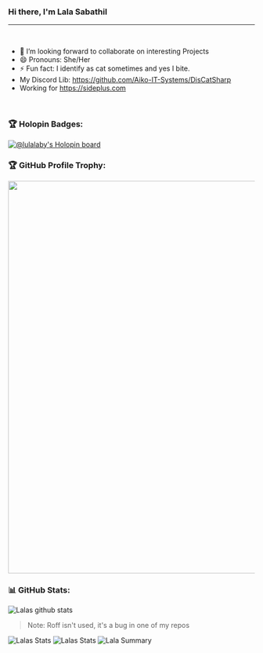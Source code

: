 ### Hi there, I'm Lala Sabathil

---

<br />

- 👯 I’m looking forward to collaborate on interesting Projects
- 😄 Pronouns: She/Her
- ⚡ Fun fact: I identify as cat sometimes and yes I bite.
- My Discord Lib: https://github.com/Aiko-IT-Systems/DisCatSharp
- Working for https://sideplus.com

<br/>

### 🏆 Holopin Badges:
[![@lulalaby's Holopin board](https://holopin.io/api/user/board?user=lulalaby)](https://holopin.io/@lulalaby)
<br/>

### 🏆 GitHub Profile Trophy:
<a href="https://github.com/ryo-ma/github-profile-trophy">
  <img width=800 src="https://github-profile-trophy.vercel.app/?username=lulalaby&column=8&theme=discord&no-frame=true&no-bg=true"/>
</a>


### 📊 GitHub Stats:
![Lalas github stats](https://github-readme-stats.vercel.app/api?username=lulalaby&theme=radical&show_icons=true&count_private=true)
  
 
 > Note: Roff isn't used, it's a bug in one of my repos
 
![Lalas Stats](https://github-profile-summary-cards.vercel.app/api/cards/repos-per-language?username=lulalaby&theme=solarized_dark)
![Lalas Stats](https://github-profile-summary-cards.vercel.app/api/cards/most-commit-language?username=lulalaby&theme=solarized_dark)
![Lala Summary](https://github-profile-summary-cards.vercel.app/api/cards/profile-details?username=lulalaby&theme=solarized_dark)

